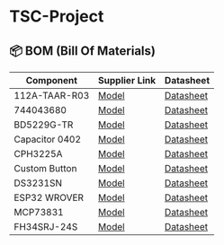 # TSC-Project

## 📦 BOM (Bill Of Materials)

| Component       | Supplier Link                          | Datasheet                                 |
|-----------------|----------------------------------------|-------------------------------------------|
| 112A-TAAR-R03   | [Model](https://www.example.com)       | [Datasheet](https://www.example.com)      |
| 744043680       | [Model](https://www.example.com)       | [Datasheet](https://www.example.com)      |
| BD5229G-TR      | [Model](https://www.example.com)       | [Datasheet](https://www.example.com)      |
| Capacitor 0402  | [Model](https://www.example.com)       | [Datasheet](https://www.example.com)      |
| CPH3225A        | [Model](https://www.example.com)       | [Datasheet](https://www.example.com)      |
| Custom Button   | [Model](https://www.example.com)       | [Datasheet](https://www.example.com)      |
| DS3231SN        | [Model](https://www.example.com)       | [Datasheet](https://www.example.com)      |
| ESP32 WROVER    | [Model](https://www.example.com)       | [Datasheet](https://www.example.com)      |
| MCP73831        | [Model](https://www.example.com)       | [Datasheet](https://www.example.com)      |
| FH34SRJ-24S     | [Model](https://www.example.com)       | [Datasheet](https://www.example.com)      |
